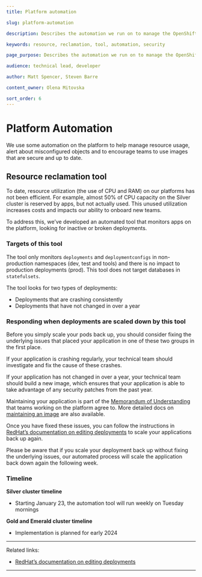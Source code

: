 ```yaml
---
title: Platform automation

slug: platform-automation

description: Describes the automation we run on to manage the OpenShift platform.

keywords: resource, reclamation, tool, automation, security

page_purpose: Describes the automation we run on to manage the OpenShift platform.

audience: technical lead, developer

author: Matt Spencer, Steven Barre

content_owner: Olena Mitovska

sort_order: 6
---
```


# Platform Automation

We use some automation on the platform to help manage resource usage, alert about misconfigured objects and to encourage teams to use images that are secure and up to date. 

## Resource reclamation tool

To date, resource utilization (the use of CPU and RAM) on our platforms has not been efficient. For example, almost 50% of CPU capacity on the Silver cluster is reserved by apps, but not actually used. This unused utilization increases costs and impacts our ability to onboard new teams.  
 
To address this, we’ve developed an automated tool that monitors apps on the platform, looking for inactive or broken deployments. 

### Targets of this tool
 
The tool only monitors `deployments` and `deploymentconfigs` in non-production namespaces (dev, test and tools) and there is no impact to production deployments (prod). This tool does not target databases in `statefulsets`.

The tool looks for two types of deployments: 
- Deployments that are crashing consistently 
- Deployments that have not changed in over a year

### Responding when deployments are scaled down by this tool

Before you simply scale your pods back up, you should consider fixing the underlying issues that placed your application in one of these two groups in the first place.

 If your application is crashing regularly, your technical team should investigate and fix the cause of these crashes. 
 
 If your application has not changed in over a year, your technical team should build a new image, which ensures that your application is able to take advantage of any security patches from the past year. 
 
 Maintaining your application is part of the [Memorandum of Understanding](https://digital.gov.bc.ca/cloud/services/private/onboard/#memorandum) that teams working on the platform agree to. More detailed docs on [maintaining an image](https://docs.developer.gov.bc.ca/maintain-an-application/#maintain-images) are also available.

Once you have fixed these issues, you can follow the instructions in [RedHat’s documentation on editing deployments](https://docs.openshift.com/container-platform/4.12/applications/deployments/deployment-strategies.html#odc-editing-deployments_rolling-strategy) to scale your applications back up again. 
 
Please be aware that if you scale your deployment back up without fixing the underlying issues, our automated process will scale the application back down again the following week.  

### Timeline 

**Silver cluster timeline**
- Starting January 23, the automation tool will run weekly on Tuesday mornings

**Gold and Emerald cluster timeline** 
- Implementation is planned for early 2024 

---
Related links:
- [RedHat’s documentation on editing deployments](https://docs.openshift.com/container-platform/4.12/applications/deployments/deployment-strategies.html#odc-editing-deployments_rolling-strategy)
---
